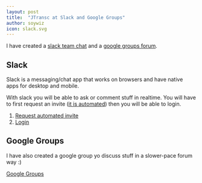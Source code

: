 ```yaml
---
layout: post
title:  "JTransc at Slack and Google Groups"
author: soywiz
icon: slack.svg
---
```


I have created a [slack team chat](https://jtransc.slack.com/) and a [google groups forum](https://groups.google.com/forum/#!forum/jtransc).

<!--more-->

## <i class="fa fa-slack"></i> Slack

Slack is a messaging/chat app that works on browsers and have native apps
for desktop and mobile.

With slack you will be able to ask or comment stuff in realtime.
You will have to first request an invite ([it is automated](https://jtransc-slack.herokuapp.com/))
then you will be able to login.

1. <i class="fa fa-sign-in"></i> [Request automated invite](https://jtransc-slack.herokuapp.com/)
2. <i class="fa fa-comment"></i> [Login](https://jtransc.slack.com/)

## <i class="fa fa-users"></i> Google Groups

I have also created a google group yo discuss stuff in a slower-pace forum way :)

<i class="fa fa-comment"></i> [Google Groups](https://groups.google.com/forum/#!forum/jtransc)
